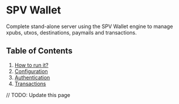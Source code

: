 # SPV Wallet

Complete stand-alone server using the SPV Wallet engine to manage xpubs, utxos, destinations, paymails and transactions.

## Table of Contents

1. [How to run it?](how_to_run.md)
2. [Configuration](configuration.md)
3. [Authentication](authentication.md)
4. [Transactions](../transactions/README.md)

// TODO: Update this page
